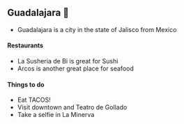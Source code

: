 ## Guadalajara :fried_shrimp:
- Guadalajara is a city in the state of Jalisco from Mexico

#### Restaurants
- La Susheria de Bi is great for Sushi
- Arcos is another great place for seafood

#### Things to do
- Eat TACOS!
- Visit downtown and Teatro de Gollado
- Take a selfie in La Minerva
